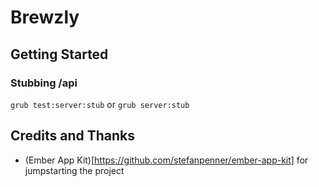 # Brewzly

## Getting Started

### Stubbing /api

`grub test:server:stub` or `grub server:stub`

## Credits and Thanks

* (Ember App Kit)[https://github.com/stefanpenner/ember-app-kit] for jumpstarting the project

